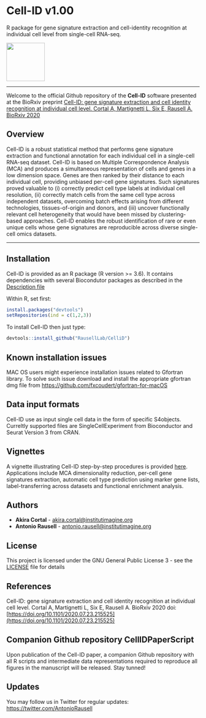 # Cell-ID v1.00
R package for gene signature extraction and cell-identity recognition at individual cell level from single-cell RNA-seq.

<img src=tools/sticker.png height="100">

----------------------------------------

Welcome to the official Github repository of the **Cell-ID** software presented at the BioRxiv preprint [Cell-ID: gene signature extraction and cell identity recognition at individual cell level. Cortal A, Martignetti L, Six E, Rausell A. BioRxiv 2020](https://www.biorxiv.org/content/10.1101/2020.07.23.215525v1)

## Overview

Cell-ID is a robust statistical method that performs gene signature extraction and functional annotation for each individual cell in a single-cell RNA-seq dataset. Cell-ID is based on Multiple Correspondence Analysis (MCA) and produces a simultaneous representation of cells and genes in a low dimension space. Genes are then ranked by their distance to each individual cell, providing unbiased per-cell gene signatures. Such signatures proved valuable to (i) correctly predict cell type labels at individual cell resolution, (ii) correctly match cells from the same cell type across independent datasets, overcoming batch effects arising from different technologies, tissues-of-origin and donors, and (iii) uncover functionally relevant cell heterogeneity that would have been missed by clustering-based approaches. Cell-ID enables the robust identification of rare or even unique cells whose gene signatures are reproducible across diverse single-cell omics datasets. 

----------------------------------------

## Installation

Cell-ID is provided as an R package (R version >= 3.6). It contains dependencies with several Biocondutor packages as described in the [Description file](https://github.com/cbl-imagine/CellID/blob/master/DESCRIPTION)

Within R, set first:
```r
install.packages("devtools")
setRepositories(ind = c(1,2,3))
```

To install Cell-ID then just type:
```r
devtools::install_github("RausellLab/CelliD")
```
## Known installation issues

MAC OS users might experience installation issues related to Gfortran library. To solve such issue download and install the appropriate gfortran dmg file from https://github.com/fxcoudert/gfortran-for-macOS

## Data input formats

Cell-ID use as input single cell data in the form of specific S4objects. Curreltly supported files are SingleCellExperiment from Bioconductor and Seurat Version 3 from CRAN.

## Vignettes

A vignette illustrating Cell-ID step-by-step procedures is provided [here](https://rauselllab.github.io/CelliD//vignettes/vign.html). Applications include MCA dimensionality reduction, per-cell gene signatures extraction, automatic cell type prediction using marker gene lists, label-transferring across datasets and functional enrichment analysis.

## Authors

* **Akira Cortal** - [akira.cortal@institutimagine.org](akira.cortal@institutimagine.org)
* **Antonio Rausell** -  [antonio.rausell@institutimagine.org](antonio.rausell@institutimagine.org)


## License

This project is licensed under the GNU General Public License 3 - see the [LICENSE](LICENSE) file for details

## References

Cell-ID: gene signature extraction and cell identity recognition at individual cell level. Cortal A, Martignetti L, Six E, Rausell A. BioRxiv 2020 doi: [https://doi.org/10.1101/2020.07.23.215525](https://doi.org/10.1101/2020.07.23.215525)

## Companion Github repository CellIDPaperScript

Upon publication of the Cell-ID paper, a companion Github repository with all R scripts and intermediate data representations required to reproduce all figures in the manuscript will be released. Stay tunned!

## Updates 
You may follow us in Twitter for regular updates: https://twitter.com/AntonioRausell
